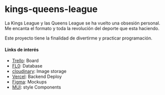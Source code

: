 # kings-queens-league

La Kings League y las Queens League se ha vuelto una obsesión personal. Me encanta el formato y toda la revolución del deporte que esta haciendo.

Este proyecto tiene la finalidad de divertirme y practicar programación.

#### Links de interés
* [Trello](https://trello.com/b/smNr60MO/kings-queens-league): Board
* [FL0](https://app.fl0.com/davidre0795/kings-queens-league/dev/kings-queens-league): Database
* [cloudinary](https://console.cloudinary.com/console/c-29545db37553daa971564b7a498e4c/media_library/search?q=): Image storage
* [Vercel](https://vercel.com/davidre0795/kings-queens-league-backend): Backend Deploy
* [Figma](https://www.figma.com/file/ArqdRnjdV9u1DzjzpOVwiD/kings-queens-league): Mockups
* [MUI](https://mui.com/): style Components
  

